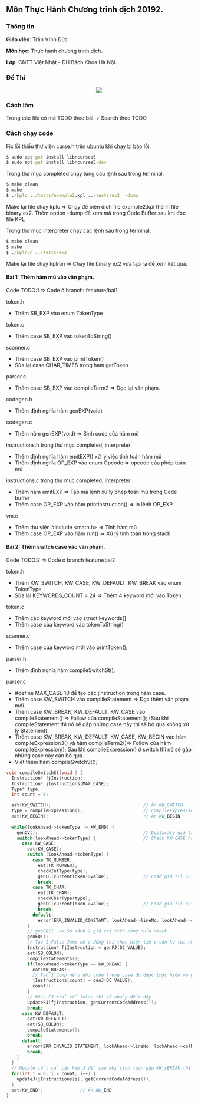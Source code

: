 ## Môn Thực Hành Chương trình dịch 20192.

### Thông tin
<b>Giáo viên</b>: Trần Vĩnh Đức

<b>Môn học</b>: Thực hành chương trình dịch.

<b>Lớp</b>: CNTT Việt Nhật - ĐH Bách Khoa Hà Nội.

### Đề Thi 
<div style="text-align: center">
<img src='./final_exam.jpg'>
</div>

### Cách làm 
Trong các file có mã TODO theo bài -> Search theo TODO
### Cách chạy code 
Fix lỗi thiếu thư viện curse.h trên ubuntu khi chạy bị báo lỗi.

```cmd
$ sudo apt-get install libncurses5
$ sudo apt-get install libncurses5-dev
```

Trong thư mục completed chạy từng câu lệnh sau trong terminal:

```cmd 
$ make clean 
$ make
$ ./kplc ../tests/example2.kpl ../tests/ex2  -dump 
``` 

Make lại file chạy kplc => Chạy để  biên dịch file example2.kpl thành file  binary ex2. Thêm option -dump để xem mã trong Code Buffer sau khi đọc file KPL 

Trong thư mục interpreter chạy các lệnh sau trong terminal:
```cmd
$ make clean
$ make 
$ ./kplrun ../tests/ex2
```

Make lại file chạy kplrun => Chạy file binary ex2 vừa tạo ra để xem kết quả.

#### Bài 1: Thêm hàm mũ vào văn phạm.
Code TODO:1  => Code ở branch: feauture/bai1

token.h 
- Thêm SB_EXP vào enum TokenType

token.c
- Thêm case SB_EXP vào tokenToString()

scanner.c
- Thêm case SB_EXP vào printToken()
- Sửa lại case CHAR_TIMES trong ham getToken

parser.c
- Thêm case SB_EXP vào compileTerm2 => Đọc lại văn phạm.

codegen.h 
- Thêm định nghĩa hàm genEXP(void) 

codegen.c
- Thêm hàm genEXP(void) => Sinh code của hàm mũ

instructions.h trong thư mục completed, interpreter
- Thêm định nghĩa hàm emitEXP() xử lý việc tính toán hàm mũ
- Thêm định nghĩa OP_EXP vào enum Opcode => opcode của phép toán mũ

instructions.c trong thư mục completed, interpreter
- Thêm hàm emitEXP => Tạo mã lệnh xử lý phép toán mũ trong Code buffer 
- Thêm case OP_EXP vào hàm printInstruction() => In lệnh OP_EXP

vm.c 
- Thêm thư viện #include <math.h> => Tính hàm mũ
- Thêm case OP_EXP vào hàm run()  => Xử lý tính toán trong stack

#### Bài 2: Thêm switch case vào văn phạm.
Code TODO:2   => Code ở branch feature/bai2

token.h 
- Thêm KW_SWITCH, KW_CASE, KW_DEFAULT, KW_BREAK vào enum TokenType
- Sửa lại KEYWORDS_COUNT = 24 => Thêm 4 keyword mới vào Token 

token.c
- Thêm các keyword mới vào struct keywords[] 
- Thêm case của keyword  vào tokenToString()

scanner.c
- Thêm case của keyword mới vào printToken();

parser.h
- Thêm định nghĩa hàm compileSwitchSt();

parser.c
- #define MAX_CASE 10  để  tạo các jInstruction trong hàm case.
- Thêm case KW_SWITCH vào complileStatement => Đọc thêm văn phạm mới.
- Thêm case KW_BREAK, KW_DEFAULT, KW_CASE vào compileStatement() => Follow của compileStatement(); (Sau khi compileStatement thì nó sẽ gặp những case này thì sẽ bỏ qua không xử lý Statement).
- Thêm case KW_BREAK, KW_DEFAULT, KW_CASE, KW_BEGIN vào hàm compileExpression3() và hàm compileTerm2()=> Follow của hàm compileExpression(); Sau khi compileExpression() ở switch thì nó sẽ gặp những case này cần bỏ qua.
- Viết thêm hàm compileSwitchSt();
```C
void compileSwitchSt(void ) {
  Instruction* fjInstruction;
  Instruction* jInstructions[MAX_CASE];
  Type* type;
  int count = 0;

  eat(KW_SWITCH);                                   // Ăn KW_SWITCH
  type = compileExpression();                       // compileExpression() => Đẩy giá trị của biến lên trong switch lên đầu stack
  eat(KW_BEGIN);                                    // Ăn KW_BEGIN 
  
  while(lookAhead->tokenType != KW_END) {           
    genCV();                                        // Duplicate giá trị biến vừa đẩy lên stack                           
    switch(lookAhead->tokenType) {                  // Check KW_CASE hay là KW_DEFAULT
      case KW_CASE:
        eat(KW_CASE);
        switch (lookAhead->tokenType) {
          case TK_NUMBER:
            eat(TK_NUMBER);
            checkIntType(type);
            genLC(currentToken->value);             // Load giá trị của constant lên đầu stack
            break;
          case TK_CHAR:
            eat(TK_CHAR);
            checkCharType(type);
            genLC(currentToken->value);             // Load giá trị của constant lên đầu stack
            break;
          default:
            error(ERR_INVALID_CONSTANT, lookAhead->lineNo, lookAhead->colNo);
        }
        // genEQ()  => So sánh 2 giá trị trên cùng của stack 
        genEQ();                                    
        // Tạo 1 False Jump nếu đúng thì thực hiện tiếp còn ko thì nhảy đến vị trí được updateFJ();
        Instruction* fjInstruction = genFJ(DC_VALUE);       
        eat(SB_COLON);
        compileStatements();
        if(lookAhead->tokenType == KW_BREAK) {
          eat(KW_BREAK);
          // Tạo 1 Jump nếu như code trong case đó được thực hiện và gặp KW_BREAK thì nhảy ra ngoài switch-case bằng cách updateJ() ngoài switch-case
          jInstructions[count] = genJ(DC_VALUE);            
          count++;
        }
        // Nếu FJ trả về false thì sẽ nhảy đến đây.
        updateFJ(fjInstruction, getCurrentCodeAddress());       
        break;
      case KW_DEFAULT:
        eat(KW_DEFAULT);
        eat(SB_COLON);
        compileStatements();
        break;
      default:
        error(ERR_INVALID_STATEMENT, lookAhead->lineNo, lookAhead->colNo);
        break;
    }
  } 
  // Update tất cả các hàm J để sau khi tính toán gặp KW_sBREAK thì sẽ nhảy ra đây
  for(int i = 0; i < count; i++) {
    updateJ(jInstructions[i], getCurrentCodeAddress());
  }
  eat(KW_END);              // Ăn KW_END 
}
```

